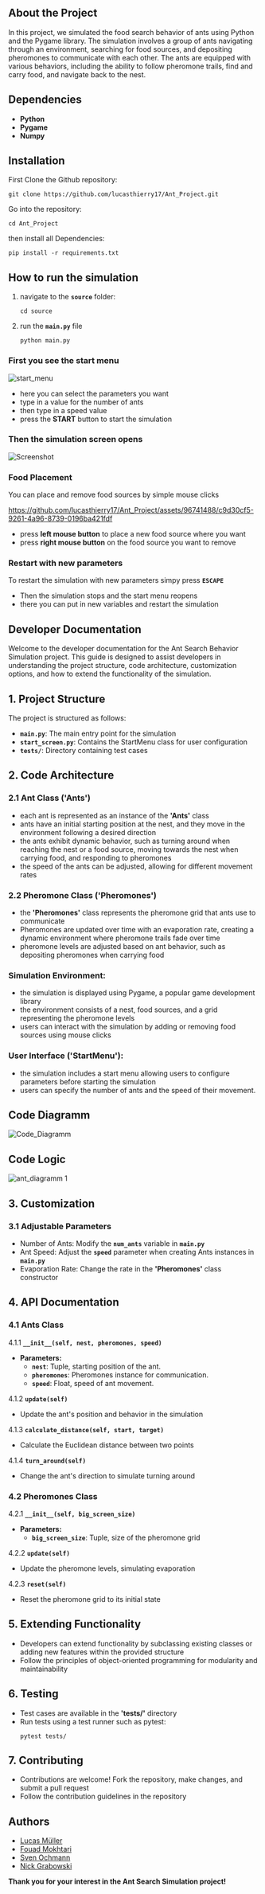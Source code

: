 ## About the Project
In this project, we simulated the food search behavior of ants using Python and the Pygame library. The simulation involves a group of ants navigating through an environment, searching for food sources, and depositing pheromones to communicate with each other. The ants are equipped with various behaviors, including the ability to follow pheromone trails, find and carry food, and navigate back to the nest.

## Dependencies

 - **Python**
 - **Pygame**
 - **Numpy**

## Installation
First Clone the Github repository:
```
git clone https://github.com/lucasthierry17/Ant_Project.git
```
Go into the repository:
```
cd Ant_Project
```
then install all Dependencies:
```
pip install -r requirements.txt
```

## How to run the simulation
1. navigate to the **`source`** folder:
   ```console
   cd source
   ```
2. run the **`main.py`** file
   ```console
   python main.py
   ```
### First you see the start menu
![start_menu](https://github.com/lucasthierry17/Ant_Project/assets/96741488/d2f7ec1c-a1a1-4cbb-847e-0d474dcc7cfe)
- here you can select the parameters you want
- type in a value for the number of ants
- then type in a speed value
- press the **START** button to start the simulation

### Then the simulation screen opens
![Screenshot](simulation_screen.png)

### Food Placement
You can place and remove food sources by simple mouse clicks

https://github.com/lucasthierry17/Ant_Project/assets/96741488/c9d30cf5-9261-4a96-8739-0196ba421fdf
- press **left mouse button** to place a new food source where you want
- press **right mouse button** on the food source you want to remove

### Restart with new parameters
To restart the simulation with new parameters simpy press **`ESCAPE`**

- Then the simulation stops and the start menu reopens
- there you can put in new variables and restart the simulation

## Developer Documentation
Welcome to the developer documentation for the Ant Search Behavior Simulation project. This guide is designed to assist developers in understanding the project structure, code architecture, customization options, and how to extend the functionality of the simulation.

## 1. Project Structure
The project is structured as follows:
- **`main.py`**: The main entry point for the simulation
- **`start_screen.py`**: Contains the StartMenu class for user configuration
- **`tests/`**: Directory containing test cases

## 2. Code Architecture
### 2.1 Ant Class ('Ants')
- each ant is represented as an instance of the **'Ants'** class
- ants have an initial starting position at the nest, and they move in the environment following a desired direction
- the ants exhibit dynamic behavior, such as turning around when reaching the nest or a food source, moving towards the nest when carrying food, and responding to pheromones
- the speed of the ants can be adjusted, allowing for different movement rates

### 2.2 Pheromone Class ('Pheromones')
- the **'Pheromones'** class represents the pheromone grid that ants use to communicate
- Pheromones are updated over time with an evaporation rate, creating a dynamic environment where pheromone trails fade over time
- pheromone levels are adjusted based on ant behavior, such as depositing pheromones when carrying food

### Simulation Environment:
- the simulation is displayed using Pygame, a popular game development library
- the environment consists of a nest, food sources, and a grid representing the pheromone levels
- users can interact with the simulation by adding or removing food sources using mouse clicks

### User Interface ('StartMenu'):
- the simulation includes a start menu allowing users to configure parameters before starting the simulation
- users can specify the number of ants and the speed of their movement.

## Code Diagramm
![Code_Diagramm](https://github.com/lucasthierry17/Ant_Project/assets/96741488/a4b8e4c2-c7da-4e99-bea9-e0ab46e194bf)

## Code Logic
![ant_diagramm 1](https://github.com/lucasthierry17/Ant_Project/assets/96741488/65ef2975-9ea3-4bfa-9ed5-9ba05da23f4c)


## 3. Customization
### 3.1 Adjustable Parameters
- Number of Ants: Modify the **`num_ants`** variable in **`main.py`**
- Ant Speed: Adjust the **`speed`** parameter when creating Ants instances in **`main.py`**
- Evaporation Rate: Change the rate in the **'Pheromones'** class constructor

## 4. API Documentation
### 4.1 Ants Class
4.1.1 **`__init__(self, nest, pheromones, speed)`**
- **Parameters:**
  - **`nest`**: Tuple, starting position of the ant.
  - **`pheromones`**: Pheromones instance for communication.
  - **`speed`**: Float, speed of ant movement.

4.1.2 **`update(self)`**
- Update the ant's position and behavior in the simulation

4.1.3 **`calculate_distance(self, start, target)`**
- Calculate the Euclidean distance between two points

4.1.4 **`turn_around(self)`**
- Change the ant's direction to simulate turning around

### 4.2 Pheromones Class
4.2.1 **`__init__(self, big_screen_size)`**
- **Parameters:**
  - **`big_screen_size`**: Tuple, size of the pheromone grid

4.2.2 **`update(self)`**
- Update the pheromone levels, simulating evaporation

4.2.3 **`reset(self)`**
- Reset the pheromone grid to its initial state

## 5. Extending Functionality
- Developers can extend functionality by subclassing existing classes or adding new features within the provided structure
- Follow the principles of object-oriented programming for modularity and maintainability

## 6. Testing
- Test cases are available in the **'tests/'** directory
- Run tests using a test runner such as pytest:
  ```console
  pytest tests/
  ```

## 7. Contributing
- Contributions are welcome! Fork the repository, make changes, and submit a pull request
- Follow the contribution guidelines in the repository


## Authors

- [Lucas Müller](https://github.com/LucasThierry17)
- [Fouad Mokhtari](https://github.com/Fouad1806)
- [Sven Ochmann](https://github.com/svenatgithub)
- [Nick Grabowski](https://github.com/nickno7)


**Thank you for your interest in the Ant Search Simulation project!**  


